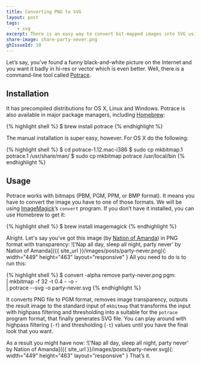 ```yaml
---
title: Converting PNG to SVG
layout: post
tags:
    - svg
excerpt: There is an easy way to convert bit-mapped images into SVG using command-line tool called Potrace.
share-image: share-party-never.png
ghIssueId: 10
---
```


Let’s say, you’ve found a funny black-and-white picture on the Internet and you want it badly in hi-res or vector which is even better. Well, there is a command-line tool called [Potrace](http://potrace.sourceforge.net).

## Installation

It has precompiled distributions for OS X, Linux and Windows. Potrace is also available in major package managers, including [Homebrew](http://brew.sh/):

{% highlight shell %}
$ brew install potrace
{% endhighlight %}

The manual installation is super easy, however. For OS X do the following:

{% highlight shell %}
$ cd potrace-1.12.mac-i386
$ sudo cp mkbitmap.1 potrace.1 /usr/share/man/
$ sudo cp mkbitmap potrace /usr/local/bin
{% endhighlight %}

## Usage

Potrace works with bitmaps (PBM, PGM, PPM, or BMP format). It means you have to convert the image you have to one of those formats. We will be using [ImageMagick](http://www.imagemagick.org)’s `convert` program. If you don’t have it installed, you can use Homebrew to get it:

{% highlight shell %}
$ brew install imagemagick
{% endhighlight %}

Alright. Let's say you’ve got this image (by [Nation of Amanda](http://nationofamanda.tumblr.com/)) in PNG format with transparency:
![‘Nap all day, sleep all night, party never’ by Nation of Amanda]({{ site_url }}/images/posts/party-never.png){: width="449" height="463" layout="responsive" }
All you need to do is to run this:

{% highlight shell %}
$ convert -alpha remove party-never.png pgm: \
| mkbitmap -f 32 -t 0.4 - -o - \
| potrace --svg -o party-never.svg
{% endhighlight %}

It converts PNG file to PGM format, removes image transparency, outputs the result image to the standard input of `mkbitmap` that transforms the input with highpass filtering and thresholding into a suitable for the `potrace` program format, that finally generates SVG file. You can play around with highpass filtering (`-f`) and thresholding (`-t`) values until you have the final look that you want.

As a result you might have now:
![‘Nap all day, sleep all night, party never’ by Nation of Amanda]({{ site_url }}/images/posts/party-never.svg){: width="449" height="463" layout="responsive" }
That’s it.
